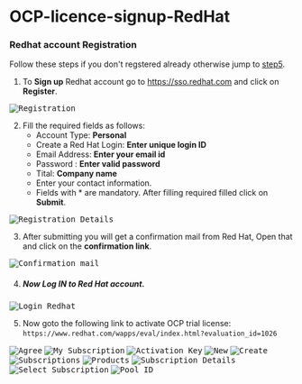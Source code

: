 # OCP-licence-signup-RedHat

### Redhat account Registration
Follow these steps if you don't regstered already otherwise jump to [step5](#now-log-in-to-red-hat-account).
1. To **Sign up** Redhat account go to https://sso.redhat.com and click on **Register**.

<kbd>![Registration](/images/ocplicense/redhat_regt.jpg )</kbd>

2. Fill the required fields as follows:
    * Account Type: **Personal**
    * Create a Red Hat Login: **Enter unique login ID**
    * Email Address: **Enter your email id**
    * Password : **Enter valid password**
    * Tital: **Company name**
    * Enter your contact information.
    * Fields with * are mandatory. After filling required filled click on **Submit**.
    
<kbd>![Registration Details](/images/ocplicense/reg_form.jpg)</kbd>

3. After submitting you will get a confirmation mail from Red Hat, Open that and click on the **confirmation link**.

<kbd>![Confirmation mail](/images/ocplicense/confirm_reg_mail.jpg)</kbd>

4. ##### Now Log IN to Red Hat account.
<kbd>![Login Redhat](/images/ocplicense/login_redhat1.jpg)</kbd>

5. Now goto the following link to activate OCP trial license: 
 `https://www.redhat.com/wapps/eval/index.html?evaluation_id=1026`

<kbd>![Agree](/images/ocplicense/agree_getstarted2.jpg)</kbd>
<kbd>![My Subscription](/images/ocplicense/my_subscription.jpg)</kbd>
<kbd>![Activation Key](/images/ocplicense/activation_key.jpg)</kbd>
<kbd>![New](/images/ocplicense/new_activation_key.jpg)</kbd>
<kbd>![Create](/images/ocplicense/create_activationkey.jpg)</kbd>
<kbd>![Subscriptions](/images/ocplicense/click_subscription.jpg)</kbd>
<kbd>![Products](/images/ocplicense/click_30dayself.jpg)</kbd>
<kbd>![Subscription Details](/images/ocplicense/subscriptions_30daytrial.jpg)</kbd>
<kbd>![Select Subscription](/images/ocplicense/subscription_number.jpg)</kbd>
<kbd>![Pool ID](/images/ocplicense/pool_id.jpg)</kbd>
